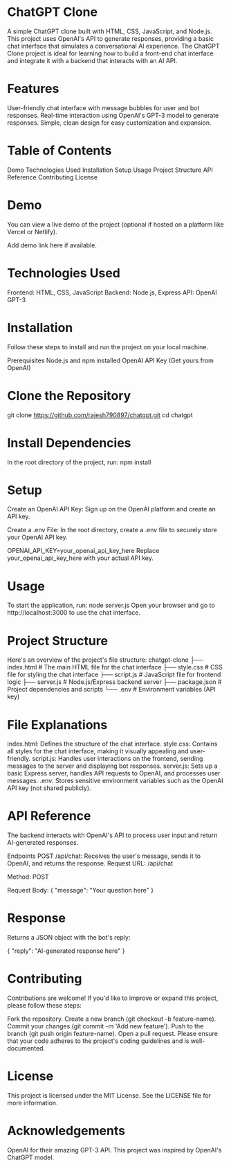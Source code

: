 # ChatGPT Clone
A simple ChatGPT clone built with HTML, CSS, JavaScript, and Node.js. This project uses OpenAI's API to generate responses, providing a basic chat interface that simulates a conversational AI experience. The ChatGPT Clone project is ideal for learning how to build a front-end chat interface and integrate it with a backend that interacts with an AI API.

# Features
User-friendly chat interface with message bubbles for user and bot responses.
Real-time interaction using OpenAI's GPT-3 model to generate responses.
Simple, clean design for easy customization and expansion.

# Table of Contents
Demo
Technologies Used
Installation
Setup
Usage
Project Structure
API Reference
Contributing
License

# Demo
You can view a live demo of the project (optional if hosted on a platform like Vercel or Netlify).

Add demo link here if available.

# Technologies Used
Frontend: HTML, CSS, JavaScript
Backend: Node.js, Express
API: OpenAI GPT-3

# Installation
Follow these steps to install and run the project on your local machine.

Prerequisites
Node.js and npm installed
OpenAI API Key (Get yours from OpenAI)

# Clone the Repository
git clone https://github.com/rajesh790897/chatgpt.git
cd chatgpt

# Install Dependencies
In the root directory of the project, run:
npm install

# Setup
Create an OpenAI API Key: Sign up on the OpenAI platform and create an API key.

Create a .env File: In the root directory, create a .env file to securely store your OpenAI API key.

OPENAI_API_KEY=your_openai_api_key_here
Replace your_openai_api_key_here with your actual API key.

# Usage
To start the application, run:
node server.js
Open your browser and go to http://localhost:3000 to use the chat interface.

# Project Structure
Here's an overview of the project's file structure:
chatgpt-clone
├── index.html        # The main HTML file for the chat interface
├── style.css         # CSS file for styling the chat interface
├── script.js         # JavaScript file for frontend logic
├── server.js         # Node.js/Express backend server
├── package.json      # Project dependencies and scripts
└── .env              # Environment variables (API key)

# File Explanations
index.html: Defines the structure of the chat interface.
style.css: Contains all styles for the chat interface, making it visually appealing and user-friendly.
script.js: Handles user interactions on the frontend, sending messages to the server and displaying bot responses.
server.js: Sets up a basic Express server, handles API requests to OpenAI, and processes user messages.
.env: Stores sensitive environment variables such as the OpenAI API key (not shared publicly).

# API Reference
The backend interacts with OpenAI's API to process user input and return AI-generated responses.

Endpoints
POST /api/chat: Receives the user's message, sends it to OpenAI, and returns the response.
Request
URL: /api/chat

Method: POST

Request Body:
{
  "message": "Your question here"
}

# Response
Returns a JSON object with the bot's reply:

{
  "reply": "AI-generated response here"
}

# Contributing
Contributions are welcome! If you'd like to improve or expand this project, please follow these steps:

Fork the repository.
Create a new branch (git checkout -b feature-name).
Commit your changes (git commit -m 'Add new feature').
Push to the branch (git push origin feature-name).
Open a pull request.
Please ensure that your code adheres to the project's coding guidelines and is well-documented.

# License
This project is licensed under the MIT License. See the LICENSE file for more information.

# Acknowledgements
OpenAI for their amazing GPT-3 API.
This project was inspired by OpenAI's ChatGPT model.
